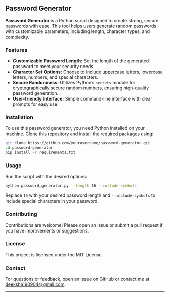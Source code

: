 
## Password Generator

**Password Generator** is a Python script designed to create strong, secure passwords with ease. This tool helps users generate random passwords with customizable parameters, including length, character types, and complexity.

### Features

- **Customizable Password Length:** Set the length of the generated password to meet your security needs.
- **Character Set Options:** Choose to include uppercase letters, lowercase letters, numbers, and special characters.
- **Secure Randomness:** Utilizes Python’s `secrets` module for cryptographically secure random numbers, ensuring high-quality password generation.
- **User-friendly Interface:** Simple command-line interface with clear prompts for easy use.

### Installation

To use this password generator, you need Python installed on your machine. Clone this repository and install the required packages using:

```bash
git clone https://github.com/yourusername/password-generator.git
cd password-generator
pip install -r requirements.txt
```

### Usage

Run the script with the desired options:

```bash
python password_generator.py --length 16 --include-symbols
```

Replace `16` with your desired password length and `--include-symbols` to include special characters in your password.

### Contributing

Contributions are welcome! Please open an issue or submit a pull request if you have improvements or suggestions.

### License

This project is licensed under the MIT License - 

### Contact

 For questions or feedback, open an issue on GitHub or contact me at deeksha190904@gmail.com.

---

